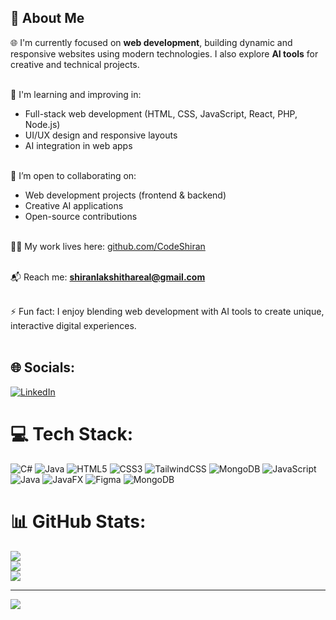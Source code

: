 ## 💫 About Me

🌐 I'm currently focused on **web development**, building dynamic and responsive websites using modern technologies. I also explore **AI tools** for creative and technical projects. <br> <br>

🌱 I'm learning and improving in:
- Full-stack web development (HTML, CSS, JavaScript, React, PHP, Node.js)
- UI/UX design and responsive layouts
- AI integration in web apps <br> <br>

🤝 I’m open to collaborating on:
- Web development projects (frontend & backend)
- Creative AI applications
- Open-source contributions <br> <br>

👨‍💻 My work lives here: [github.com/CodeShiran](https://github.com/CodeShiran) <br> <br>

📬 Reach me: **shiranlakshithareal@gmail.com** <br> <br>

⚡ Fun fact: I enjoy blending web development with AI tools to create unique, interactive digital experiences. <br> <br>




## 🌐 Socials:
[![LinkedIn](https://img.shields.io/badge/LinkedIn-%230077B5.svg?logo=linkedin&logoColor=white)](https://linkedin.com/in/https://www.linkedin.com/in/shiran-lakshitha-b95324314/) 

# 💻 Tech Stack:
![C#](https://img.shields.io/badge/c%23-%23239120.svg?style=for-the-badge&logo=csharp&logoColor=white) ![Java](https://img.shields.io/badge/java-%23ED8B00.svg?style=for-the-badge&logo=openjdk&logoColor=white) ![HTML5](https://img.shields.io/badge/html5-%23E34F26.svg?style=for-the-badge&logo=html5&logoColor=white) ![CSS3](https://img.shields.io/badge/css3-%231572B6.svg?style=for-the-badge&logo=css3&logoColor=white) ![TailwindCSS](https://img.shields.io/badge/tailwindcss-%2338B2AC.svg?style=for-the-badge&logo=tailwind-css&logoColor=white) ![MongoDB](https://img.shields.io/badge/MongoDB-%234ea94b.svg?style=for-the-badge&logo=mongodb&logoColor=white) ![JavaScript](https://img.shields.io/badge/javascript-%23323330.svg?style=for-the-badge&logo=javascript&logoColor=%23F7DF1E) ![Java](https://img.shields.io/badge/java-%23ED8B00.svg?style=for-the-badge&logo=openjdk&logoColor=white) ![JavaFX](https://img.shields.io/badge/javafx-%23FF0000.svg?style=for-the-badge&logo=javafx&logoColor=white) ![Figma](https://img.shields.io/badge/figma-%23F24E1E.svg?style=for-the-badge&logo=figma&logoColor=white) ![MongoDB](https://img.shields.io/badge/MongoDB-%234ea94b.svg?style=for-the-badge&logo=mongodb&logoColor=white)
# 📊 GitHub Stats:
![](https://github-readme-stats.vercel.app/api?username=CodeShiran&theme=neon&hide_border=false&include_all_commits=false&count_private=false)<br/>
![](https://github-readme-streak-stats.herokuapp.com/?user=CodeShiran&theme=neon&hide_border=false)<br/>
![](https://github-readme-stats.vercel.app/api/top-langs/?username=CodeShiran&theme=neon&hide_border=false&include_all_commits=false&count_private=false&layout=compact)

---
[![](https://visitcount.itsvg.in/api?id=CodeShiran&icon=0&color=0)](https://visitcount.itsvg.in)

<!-- Proudly created with GPRM ( https://gprm.itsvg.in ) -->
